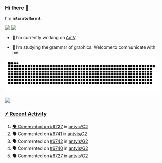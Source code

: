 ### Hi there 👋

I'm **interstellarmt**.

[![](https://img.shields.io/endpoint?url=https://awards.antv.vision/interstellarmt-g2-contributor.json)](https://github.com/antvis/g2)
[![](https://img.shields.io/endpoint?url=https://awards.antv.vision/interstellarmt-gpt-vis-contributor.json)](https://github.com/antvis/gpt-vis)

- 🔭 I’m currently working on [AntV](https://github.com/antvis).

- 📖 I’m studying the grammar of graphics. Welcome to communicate with me.

![](https://raw.githubusercontent.com/interstellarmt/interstellarmt/refs/heads/output/github-contribution-grid-snake.svg)
<div>
  <a href="https://github.com/interstellarmt">
  <img height="180em" src="https://github-readme-stats-eight-theta.vercel.app/api?username=interstellarmt&show_icons=true&include_all_commits=true&count_private=true&theme=tokyonight"/>
</div>
    
### :zap: Recent Activity

<!--START_SECTION:activity-->
1. 🗣 Commented on [#6727](https://github.com/antvis/G2/pull/6727#issuecomment-2781920468) in [antvis/G2](https://github.com/antvis/G2)
2. 🗣 Commented on [#6741](https://github.com/antvis/G2/issues/6741#issuecomment-2781912499) in [antvis/G2](https://github.com/antvis/G2)
3. 🗣 Commented on [#6742](https://github.com/antvis/G2/issues/6742#issuecomment-2781909278) in [antvis/G2](https://github.com/antvis/G2)
4. 🗣 Commented on [#6740](https://github.com/antvis/G2/pull/6740#issuecomment-2781872398) in [antvis/G2](https://github.com/antvis/G2)
5. 🗣 Commented on [#6727](https://github.com/antvis/G2/pull/6727#issuecomment-2781863410) in [antvis/G2](https://github.com/antvis/G2)
<!--END_SECTION:activity-->

